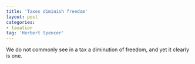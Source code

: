 ```yaml
---
title: 'Taxes diminish freedom'
layout: post
categories:
- taxation
tag: 'Herbert Spencer'
---
```


We do not commonly see in a tax a diminution of freedom, and yet it clearly is one.
